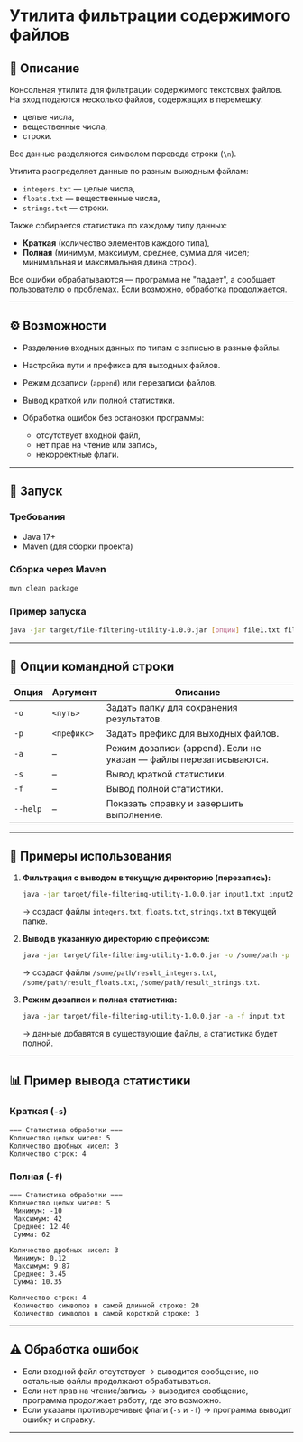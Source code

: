 
# Утилита фильтрации содержимого файлов

## 📌 Описание

Консольная утилита для фильтрации содержимого текстовых файлов.
На вход подаются несколько файлов, содержащих в перемешку:

* целые числа,
* вещественные числа,
* строки.

Все данные разделяются символом перевода строки (`\n`).

Утилита распределяет данные по разным выходным файлам:

* `integers.txt` — целые числа,
* `floats.txt` — вещественные числа,
* `strings.txt` — строки.

Также собирается статистика по каждому типу данных:

* **Краткая** (количество элементов каждого типа),
* **Полная** (минимум, максимум, среднее, сумма для чисел; минимальная и максимальная длина строк).

Все ошибки обрабатываются — программа не "падает", а сообщает пользователю о проблемах. Если возможно, обработка продолжается.

---

## ⚙️ Возможности

* Разделение входных данных по типам с записью в разные файлы.
* Настройка пути и префикса для выходных файлов.
* Режим дозаписи (`append`) или перезаписи файлов.
* Вывод краткой или полной статистики.
* Обработка ошибок без остановки программы:

  * отсутствует входной файл,
  * нет прав на чтение или запись,
  * некорректные флаги.

---

## 🚀 Запуск

### Требования

* Java 17+
* Maven (для сборки проекта)

### Сборка через Maven

```bash
mvn clean package
```

### Пример запуска

```bash
java -jar target/file-filtering-utility-1.0.0.jar [опции] file1.txt file2.txt ...
```

---

## 🔧 Опции командной строки

| Опция    | Аргумент    | Описание                                                          |
| -------- | ----------- | ----------------------------------------------------------------- |
| `-o`     | `<путь>`    | Задать папку для сохранения результатов.                          |
| `-p`     | `<префикс>` | Задать префикс для выходных файлов.                               |
| `-a`     | –           | Режим дозаписи (append). Если не указан — файлы перезаписываются. |
| `-s`     | –           | Вывод краткой статистики.                                         |
| `-f`     | –           | Вывод полной статистики.                                          |
| `--help` | –           | Показать справку и завершить выполнение.                          |

---

## 📂 Примеры использования

1. **Фильтрация с выводом в текущую директорию (перезапись):**

   ```bash
   java -jar target/file-filtering-utility-1.0.0.jar input1.txt input2.txt
   ```

   → создаст файлы `integers.txt`, `floats.txt`, `strings.txt` в текущей папке.

2. **Вывод в указанную директорию с префиксом:**

   ```bash
   java -jar target/file-filtering-utility-1.0.0.jar -o /some/path -p result_ input1.txt
   ```

   → создаст файлы `/some/path/result_integers.txt`, `/some/path/result_floats.txt`, `/some/path/result_strings.txt`.

3. **Режим дозаписи и полная статистика:**

   ```bash
   java -jar target/file-filtering-utility-1.0.0.jar -a -f input.txt
   ```

   → данные добавятся в существующие файлы, а статистика будет полной.

---

## 📊 Пример вывода статистики

### Краткая (`-s`)

```
=== Статистика обработки ===
Количество целых чисел: 5
Количество дробных чисел: 3
Количество строк: 4
```

### Полная (`-f`)

```
=== Статистика обработки ===
Количество целых чисел: 5
 Минимум: -10
 Максимум: 42
 Среднее: 12.40
 Сумма: 62

Количество дробных чисел: 3
 Минимум: 0.12
 Максимум: 9.87
 Среднее: 3.45
 Сумма: 10.35

Количество строк: 4
 Количество символов в самой длинной строке: 20
 Количество символов в самой короткой строке: 3
```

---

## ⚠️ Обработка ошибок

* Если входной файл отсутствует → выводится сообщение, но остальные файлы продолжают обрабатываться.
* Если нет прав на чтение/запись → выводится сообщение, программа продолжает работу, где это возможно.
* Если указаны противоречивые флаги (`-s` и `-f`) → программа выводит ошибку и справку.

---